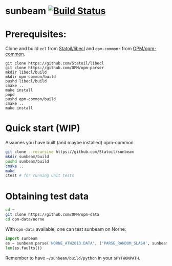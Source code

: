 # sunbeam [![Build Status](https://travis-ci.org/equinor/sunbeam.svg?branch=master)](https://travis-ci.org/equinor/sunbeam)


# Prerequisites:

Clone and build `ecl` from [Statoil/libecl](https://github.com/Statoil/libecl)
and `opm-commonr` from [OPM/opm-common](https://github.com/OPM/opm-common).

```
git clone https://github.com/Statoil/libecl
git clone https://github.com/OPM/opm-parser
mkdir libecl/build
mkdir opm-common/build
pushd libecl/build
cmake ..
make install
popd
pushd opm-common/build
cmake ..
make install
```

# Quick start (WIP)
Assumes you have built (and maybe installed) opm-common

```bash
git clone --recursive https://github.com/Statoil/sunbeam
mkdir sunbeam/build
pushd sunbeam/build
cmake ..
make
ctest # for running unit tests
```

# Obtaining test data

```bash
cd ~
git clone https://github.com/OPM/opm-data
cd opm-data/norne
```

With `opm-data` available, one can test sunbeam on Norne:

```python
import sunbeam
es = sunbeam.parse('NORNE_ATW2013.DATA', ('PARSE_RANDOM_SLASH', sunbeam.action.ignore))
len(es.faults())
```

Remember to have `~/sunbeam/build/python` in your `$PYTHONPATH`.
